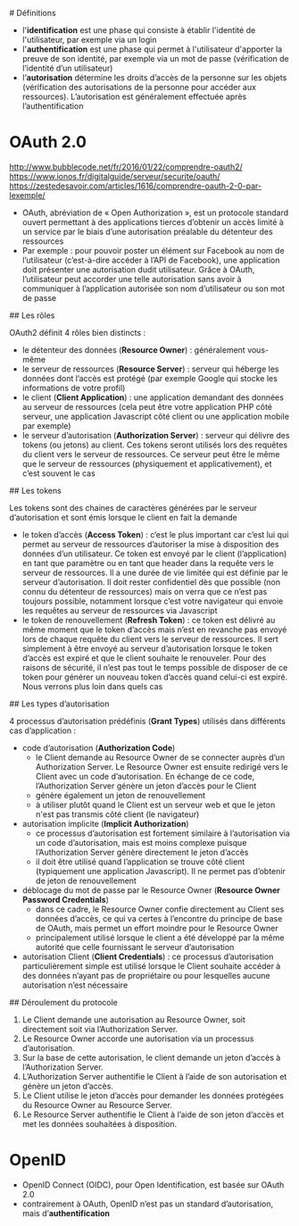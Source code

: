 # Définitions

- l'**identification** est une phase qui consiste à établir l'identité de l'utilisateur, par exemple via un login
- l'**authentification** est une phase qui permet à l'utilisateur d'apporter la preuve de son identité, par exemple via un mot de passe (vérification de l’identité d’un utilisateur)
- l’**autorisation** détermine les droits d’accès de la personne sur les objets (vérification des autorisations de la personne pour accéder aux ressources). L’autorisation est généralement effectuée après l’authentification


# OAuth 2.0

http://www.bubblecode.net/fr/2016/01/22/comprendre-oauth2/
https://www.ionos.fr/digitalguide/serveur/securite/oauth/
https://zestedesavoir.com/articles/1616/comprendre-oauth-2-0-par-lexemple/

- OAuth, abréviation de « Open Authorization », est un protocole standard ouvert permettant à des applications tierces d’obtenir un accès limité à un service par le biais d’une autorisation préalable du détenteur des ressources
- Par exemple : pour pouvoir poster un élément sur Facebook au nom de l’utilisateur (c’est-à-dire accéder à l’API de Facebook), une application doit présenter une autorisation dudit utilisateur. 
Grâce à OAuth, l’utilisateur peut accorder une telle autorisation sans avoir à communiquer à l’application autorisée son nom d’utilisateur ou son mot de passe

## Les rôles

OAuth2 définit 4 rôles bien distincts :
- le détenteur des données (**Resource Owner**) : généralement vous-même
- le serveur de ressources (**Resource Server**) : serveur qui héberge les données dont l’accès est protégé (par exemple Google qui stocke les informations de votre profil)
- le client (**Client Application**) : une application demandant des données au serveur de ressources (cela peut être votre application PHP côté serveur, une application Javascript côté client ou une application mobile par exemple)
- le serveur d’autorisation (**Authorization Server**) : serveur qui délivre des tokens (ou jetons) au client. Ces tokens seront utilisés lors des requêtes du client vers le serveur de ressources. Ce serveur peut être le même que le serveur de ressources (physiquement et applicativement), et c’est souvent le cas

## Les tokens

Les tokens sont des chaines de caractères générées par le serveur d’autorisation et sont émis lorsque le client en fait la demande
- le token d’accès (**Access Token**) : c’est le plus important car c’est lui qui permet au serveur de ressources d’autoriser la mise à disposition des données d’un utilisateur. Ce token est envoyé par le client (l’application) en tant que paramètre ou en tant que header dans la requête vers le serveur de ressources. Il a une durée de vie limitée qui est définie par le serveur d’autorisation. Il doit rester confidentiel dès que possible (non connu du détenteur de ressources) mais on verra que ce n’est pas toujours possible, notamment lorsque c’est votre navigateur qui envoie les requêtes au serveur de ressources via Javascript
- le token de renouvellement (**Refresh Token**) : ce token est délivré au même moment que le token d’accès mais n’est en revanche pas envoyé lors de chaque requête du client vers le serveur de ressources. Il sert simplement à être envoyé au serveur d’autorisation lorsque le token d’accès est expiré et que le client souhaite le renouveler. Pour des raisons de sécurité, il n’est pas tout le temps possible de disposer de ce token pour générer un nouveau token d’accès quand celui-ci est expiré. Nous verrons plus loin dans quels cas

## Les types d’autorisation

4 processus d’autorisation prédéfinis (**Grant Types**) utilisés dans différents cas d’application :

- code d’autorisation (**Authorization Code**)
    - le Client demande au Resource Owner de se connecter auprès d’un Authorization Server. Le Resource Owner est ensuite redirigé vers le Client avec un code d’autorisation. En échange de ce code, l’Authorization Server génère un jeton d’accès pour le Client
    - génère également un jeton de renouvellement
    - à utiliser plutôt quand le Client est un serveur web et que le jeton n'est pas transmis côté client (le navigateur)
- autorisation implicite (**Implicit Authorization**)
    - ce processus d’autorisation est fortement similaire à l’autorisation via un code d’autorisation, mais est moins complexe puisque l’Authorization Server génère directement le jeton d’accès
    - il doit être utilisé quand l’application se trouve côté client (typiquement une application Javascript). Il ne permet pas d’obtenir de jeton de renouvellement
- déblocage du mot de passe par le Resource Owner (**Resource Owner Password Credentials**)
    - dans ce cadre, le Resource Owner confie directement au Client ses données d’accès, ce qui va certes à l’encontre du principe de base de OAuth, mais permet un effort moindre pour le Resource Owner
    - principalement utilisé lorsque le client a été développé par la même autorité que celle fournissant le serveur d’autorisation
- autorisation Client (**Client Credentials**) : ce processus d’autorisation particulièrement simple est utilisé lorsque le Client souhaite accéder à des données n’ayant pas de propriétaire ou pour lesquelles aucune autorisation n’est nécessaire

## Déroulement du protocole

1. Le Client demande une autorisation au Resource Owner, soit directement soit via l’Authorization Server.
2. Le Resource Owner accorde une autorisation via un processus d’autorisation.
3. Sur la base de cette autorisation, le client demande un jeton d’accès à l’Authorization Server.
4. L’Authorization Server authentifie le Client à l’aide de son autorisation et génère un jeton d’accès.
5. Le Client utilise le jeton d’accès pour demander les données protégées du Resource Owner au Resource Server.
6. Le Resource Server authentifie le Client à l’aide de son jeton d’accès et met les données souhaitées à disposition.


# OpenID

- OpenID Connect (OIDC), pour Open Identification, est basée sur OAuth 2.0
- contrairement à OAuth, OpenID n’est pas un standard d’autorisation, mais d’**authentification**